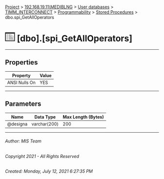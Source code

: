 #### 

[Project](../../../../../index.md) > [192.168.19.11\\MEDIBLNG](../../../../index.md) > [User databases](../../../index.md) > [TIMM_INTERCONNECT](../../index.md) > [Programmability](../index.md) > [Stored Procedures](Stored_Procedures.md) > dbo.spi_GetAllOperators

# ![Stored Procedures](../../../../../Images/StoredProcedure32.png) [dbo].[spi_GetAllOperators]

---

## <a name="#properties"></a>Properties

| Property | Value |
|---|---|
| ANSI Nulls On | YES |


---

## <a name="#parameters"></a>Parameters

| Name | Data Type | Max Length (Bytes) |
|---|---|---|
| @designa | varchar(200) | 200 |


---

###### Author:  MIS Team

###### Copyright 2021 - All Rights Reserved

###### Created: Monday, July 12, 2021 6:27:35 PM

